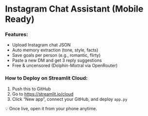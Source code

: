 # Instagram Chat Assistant (Mobile Ready)

### Features:
- Upload Instagram chat JSON
- Auto memory extraction (tone, style, facts)
- Save goals per person (e.g., romantic, flirty)
- Paste a new DM and get 3 reply suggestions
- Free & uncensored (Dolphin-Mixtral via OpenRouter)

### How to Deploy on Streamlit Cloud:
1. Push this to GitHub
2. Go to https://streamlit.io/cloud
3. Click “New app”, connect your GitHub, and deploy `app.py`

💡 Once live, open it from your phone anytime.